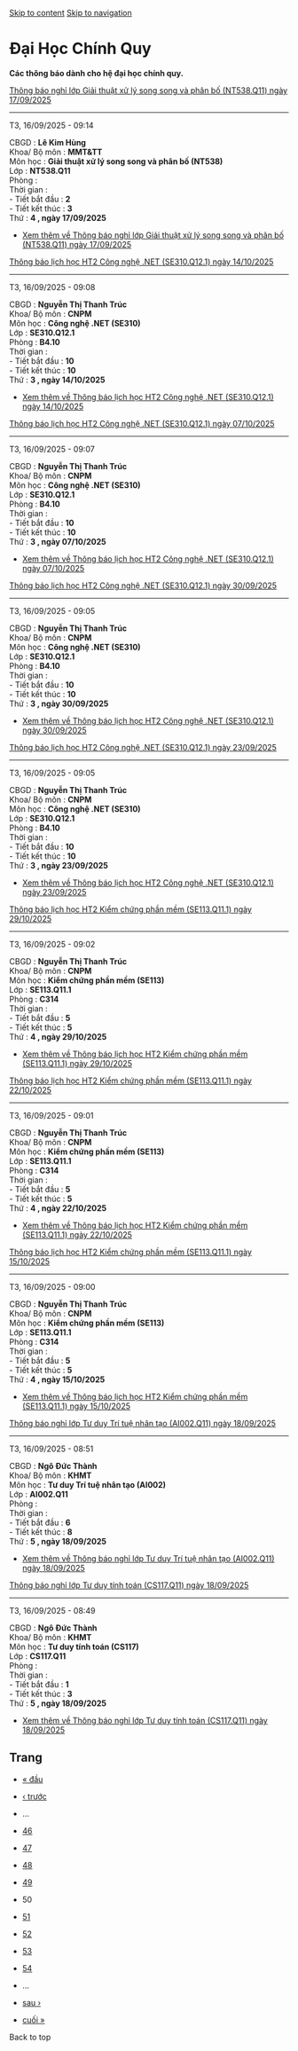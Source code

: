 [Skip to content](https://daa.uit.edu.vn/thongbaochinhquy?page=49#main)
 [Skip to navigation](https://daa.uit.edu.vn/thongbaochinhquy?page=49#main-nav)

Đại Học Chính Quy
=================

**Các thông báo dành cho hệ đại học chính quy.**

[Thông báo nghỉ lớp Giải thuật xử lý song song và phân bố (NT538.Q11) ngày 17/09/2025](https://daa.uit.edu.vn/node/36419)

--------------------------------------------------------------------------------------------------------------------------

T3, 16/09/2025 - 09:14

CBGD : **Lê Kim Hùng**  
Khoa/ Bộ môn : **MMT&TT**  
Môn học : **Giải thuật xử lý song song và phân bố (NT538)**  
Lớp : **NT538.Q11**  
Phòng :  
Thời gian :  
\- Tiết bắt đầu : **2**  
\- Tiết kết thúc : **3**  
Thứ : **4 , ngày 17/09/2025**

*   [Xem thêm về Thông báo nghỉ lớp Giải thuật xử lý song song và phân bố (NT538.Q11) ngày 17/09/2025](https://daa.uit.edu.vn/node/36419 "Thông báo nghỉ lớp Giải thuật xử lý song song và phân bố (NT538.Q11) ngày 17/09/2025")
    

[Thông báo lịch học HT2 Công nghệ .NET (SE310.Q12.1) ngày 14/10/2025](https://daa.uit.edu.vn/node/36418)

---------------------------------------------------------------------------------------------------------

T3, 16/09/2025 - 09:08

CBGD : **Nguyễn Thị Thanh Trúc**  
Khoa/ Bộ môn : **CNPM**  
Môn học : **Công nghệ .NET (SE310)**  
Lớp : **SE310.Q12.1**  
Phòng : **B4.10**  
Thời gian :  
\- Tiết bắt đầu : **10**  
\- Tiết kết thúc : **10**  
Thứ : **3 , ngày 14/10/2025**

*   [Xem thêm về Thông báo lịch học HT2 Công nghệ .NET (SE310.Q12.1) ngày 14/10/2025](https://daa.uit.edu.vn/node/36418 "Thông báo lịch học HT2 Công nghệ .NET (SE310.Q12.1) ngày 14/10/2025")
    

[Thông báo lịch học HT2 Công nghệ .NET (SE310.Q12.1) ngày 07/10/2025](https://daa.uit.edu.vn/node/36417)

---------------------------------------------------------------------------------------------------------

T3, 16/09/2025 - 09:07

CBGD : **Nguyễn Thị Thanh Trúc**  
Khoa/ Bộ môn : **CNPM**  
Môn học : **Công nghệ .NET (SE310)**  
Lớp : **SE310.Q12.1**  
Phòng : **B4.10**  
Thời gian :  
\- Tiết bắt đầu : **10**  
\- Tiết kết thúc : **10**  
Thứ : **3 , ngày 07/10/2025**

*   [Xem thêm về Thông báo lịch học HT2 Công nghệ .NET (SE310.Q12.1) ngày 07/10/2025](https://daa.uit.edu.vn/node/36417 "Thông báo lịch học HT2 Công nghệ .NET (SE310.Q12.1) ngày 07/10/2025")
    

[Thông báo lịch học HT2 Công nghệ .NET (SE310.Q12.1) ngày 30/09/2025](https://daa.uit.edu.vn/node/36416)

---------------------------------------------------------------------------------------------------------

T3, 16/09/2025 - 09:05

CBGD : **Nguyễn Thị Thanh Trúc**  
Khoa/ Bộ môn : **CNPM**  
Môn học : **Công nghệ .NET (SE310)**  
Lớp : **SE310.Q12.1**  
Phòng : **B4.10**  
Thời gian :  
\- Tiết bắt đầu : **10**  
\- Tiết kết thúc : **10**  
Thứ : **3 , ngày 30/09/2025**

*   [Xem thêm về Thông báo lịch học HT2 Công nghệ .NET (SE310.Q12.1) ngày 30/09/2025](https://daa.uit.edu.vn/node/36416 "Thông báo lịch học HT2 Công nghệ .NET (SE310.Q12.1) ngày 30/09/2025")
    

[Thông báo lịch học HT2 Công nghệ .NET (SE310.Q12.1) ngày 23/09/2025](https://daa.uit.edu.vn/node/36415)

---------------------------------------------------------------------------------------------------------

T3, 16/09/2025 - 09:05

CBGD : **Nguyễn Thị Thanh Trúc**  
Khoa/ Bộ môn : **CNPM**  
Môn học : **Công nghệ .NET (SE310)**  
Lớp : **SE310.Q12.1**  
Phòng : **B4.10**  
Thời gian :  
\- Tiết bắt đầu : **10**  
\- Tiết kết thúc : **10**  
Thứ : **3 , ngày 23/09/2025**

*   [Xem thêm về Thông báo lịch học HT2 Công nghệ .NET (SE310.Q12.1) ngày 23/09/2025](https://daa.uit.edu.vn/node/36415 "Thông báo lịch học HT2 Công nghệ .NET (SE310.Q12.1) ngày 23/09/2025")
    

[Thông báo lịch học HT2 Kiểm chứng phần mềm (SE113.Q11.1) ngày 29/10/2025](https://daa.uit.edu.vn/node/36414)

------------------------------------------------------------------------------------------------------------------

T3, 16/09/2025 - 09:02

CBGD : **Nguyễn Thị Thanh Trúc**  
Khoa/ Bộ môn : **CNPM**  
Môn học : **Kiểm chứng phần mềm (SE113)**  
Lớp : **SE113.Q11.1**  
Phòng : **C314**  
Thời gian :  
\- Tiết bắt đầu : **5**  
\- Tiết kết thúc : **5**  
Thứ : **4 , ngày 29/10/2025**

*   [Xem thêm về Thông báo lịch học HT2 Kiểm chứng phần mềm (SE113.Q11.1) ngày 29/10/2025](https://daa.uit.edu.vn/node/36414 "Thông báo lịch học HT2 Kiểm chứng phần mềm (SE113.Q11.1) ngày 29/10/2025")
    

[Thông báo lịch học HT2 Kiểm chứng phần mềm (SE113.Q11.1) ngày 22/10/2025](https://daa.uit.edu.vn/node/36413)

------------------------------------------------------------------------------------------------------------------

T3, 16/09/2025 - 09:01

CBGD : **Nguyễn Thị Thanh Trúc**  
Khoa/ Bộ môn : **CNPM**  
Môn học : **Kiểm chứng phần mềm (SE113)**  
Lớp : **SE113.Q11.1**  
Phòng : **C314**  
Thời gian :  
\- Tiết bắt đầu : **5**  
\- Tiết kết thúc : **5**  
Thứ : **4 , ngày 22/10/2025**

*   [Xem thêm về Thông báo lịch học HT2 Kiểm chứng phần mềm (SE113.Q11.1) ngày 22/10/2025](https://daa.uit.edu.vn/node/36413 "Thông báo lịch học HT2 Kiểm chứng phần mềm (SE113.Q11.1) ngày 22/10/2025")
    

[Thông báo lịch học HT2 Kiểm chứng phần mềm (SE113.Q11.1) ngày 15/10/2025](https://daa.uit.edu.vn/node/36412)

------------------------------------------------------------------------------------------------------------------

T3, 16/09/2025 - 09:00

CBGD : **Nguyễn Thị Thanh Trúc**  
Khoa/ Bộ môn : **CNPM**  
Môn học : **Kiểm chứng phần mềm (SE113)**  
Lớp : **SE113.Q11.1**  
Phòng : **C314**  
Thời gian :  
\- Tiết bắt đầu : **5**  
\- Tiết kết thúc : **5**  
Thứ : **4 , ngày 15/10/2025**

*   [Xem thêm về Thông báo lịch học HT2 Kiểm chứng phần mềm (SE113.Q11.1) ngày 15/10/2025](https://daa.uit.edu.vn/node/36412 "Thông báo lịch học HT2 Kiểm chứng phần mềm (SE113.Q11.1) ngày 15/10/2025")
    

[Thông báo nghỉ lớp Tư duy Trí tuệ nhân tạo (AI002.Q11) ngày 18/09/2025](https://daa.uit.edu.vn/node/36411)

------------------------------------------------------------------------------------------------------------

T3, 16/09/2025 - 08:51

CBGD : **Ngô Đức Thành**  
Khoa/ Bộ môn : **KHMT**  
Môn học : **Tư duy Trí tuệ nhân tạo (AI002)**  
Lớp : **AI002.Q11**  
Phòng :  
Thời gian :  
\- Tiết bắt đầu : **6**  
\- Tiết kết thúc : **8**  
Thứ : **5 , ngày 18/09/2025**

*   [Xem thêm về Thông báo nghỉ lớp Tư duy Trí tuệ nhân tạo (AI002.Q11) ngày 18/09/2025](https://daa.uit.edu.vn/node/36411 "Thông báo nghỉ lớp Tư duy Trí tuệ nhân tạo (AI002.Q11) ngày 18/09/2025")
    

[Thông báo nghỉ lớp Tư duy tính toán (CS117.Q11) ngày 18/09/2025](https://daa.uit.edu.vn/node/36410)

-----------------------------------------------------------------------------------------------------

T3, 16/09/2025 - 08:49

CBGD : **Ngô Đức Thành**  
Khoa/ Bộ môn : **KHMT**  
Môn học : **Tư duy tính toán (CS117)**  
Lớp : **CS117.Q11**  
Phòng :  
Thời gian :  
\- Tiết bắt đầu : **1**  
\- Tiết kết thúc : **3**  
Thứ : **5 , ngày 18/09/2025**

*   [Xem thêm về Thông báo nghỉ lớp Tư duy tính toán (CS117.Q11) ngày 18/09/2025](https://daa.uit.edu.vn/node/36410 "Thông báo nghỉ lớp Tư duy tính toán (CS117.Q11) ngày 18/09/2025")
    

Trang
-----

*   [« đầu](https://daa.uit.edu.vn/thongbaochinhquy "Đến trang đầu tiên")
    
*   [‹ trước](https://daa.uit.edu.vn/thongbaochinhquy?page=48 "Đến trang kế trước")
    
*   …
*   [46](https://daa.uit.edu.vn/thongbaochinhquy?page=45 "Đến trang 46")
    
*   [47](https://daa.uit.edu.vn/thongbaochinhquy?page=46 "Đến trang 47")
    
*   [48](https://daa.uit.edu.vn/thongbaochinhquy?page=47 "Đến trang 48")
    
*   [49](https://daa.uit.edu.vn/thongbaochinhquy?page=48 "Đến trang 49")
    
*   50
*   [51](https://daa.uit.edu.vn/thongbaochinhquy?page=50 "Đến trang 51")
    
*   [52](https://daa.uit.edu.vn/thongbaochinhquy?page=51 "Đến trang 52")
    
*   [53](https://daa.uit.edu.vn/thongbaochinhquy?page=52 "Đến trang 53")
    
*   [54](https://daa.uit.edu.vn/thongbaochinhquy?page=53 "Đến trang 54")
    
*   …
*   [sau ›](https://daa.uit.edu.vn/thongbaochinhquy?page=50 "Đến trang kế sau")
    
*   [cuối »](https://daa.uit.edu.vn/thongbaochinhquy?page=1923 "Đến trang cuối cùng")
    

Back to top